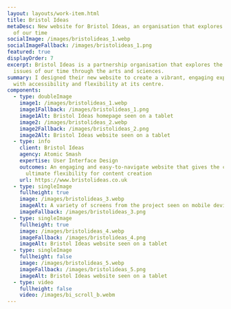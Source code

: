 ```yaml
---
layout: layouts/work-item.html
title: Bristol Ideas
metaDesc: New website for Bristol Ideas, an organisation that explores key ideas
  of our time
socialImage: /images/bristolideas_1.webp
socialImageFallback: /images/bristolideas_1.png
featured: true
displayOrder: 7
excerpt: Bristol Ideas is a partnership organisation that explores the key
  issues of our time through the arts and sciences.
summary: I designed their new website to create a vibrant, engaging experience
  with accessibility and flexibility at its centre.
components:
  - type: doubleImage
    image1: /images/bristolideas_1.webp
    image1Fallback: /images/bristolideas_1.png
    image1Alt: Bristol Ideas homepage seen on a tablet
    image2: /images/bristolideas_2.webp
    image2Fallback: /images/bristolideas_2.png
    image2Alt: Bristol Ideas website seen on a tablet
  - type: info
    client: Bristol Ideas
    agency: Atomic Smash
    expertise: User Interface Design
    outcomes: An engaging and easy-to-navigate website that gives the client
      ultimate flexibility for content creation
    url: https://www.bristolideas.co.uk
  - type: singleImage
    fullheight: true
    image: /images/bristolideas_3.webp
    imageAlt: A variety of screens from the project seen on mobile devices
    imageFallback: /images/bristolideas_3.png
  - type: singleImage
    fullheight: true
    image: /images/bristolideas_4.webp
    imageFallback: /images/bristolideas_4.png
    imageAlt: Bristol Ideas website seen on a tablet
  - type: singleImage
    fullheight: false
    image: /images/bristolideas_5.webp
    imageFallback: /images/bristolideas_5.png
    imageAlt: Bristol Ideas website seen on a tablet
  - type: video
    fullheight: false
    video: /images/bi_scroll_b.webm
---
```

